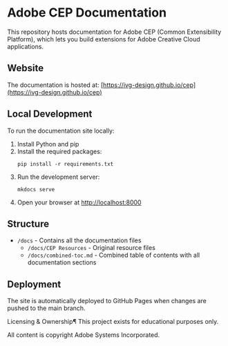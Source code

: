 # Adobe CEP Documentation

This repository hosts documentation for Adobe CEP (Common Extensibility Platform), which lets you build extensions for Adobe Creative Cloud applications.

## Website

The documentation is hosted at: [https://ivg-design.github.io/cep](https://ivg-design.github.io/cep)

## Local Development

To run the documentation site locally:

1. Install Python and pip
2. Install the required packages:
   ```
   pip install -r requirements.txt
   ```
3. Run the development server:
   ```
   mkdocs serve
   ```
4. Open your browser at [http://localhost:8000](http://localhost:8000)

## Structure

- `/docs` - Contains all the documentation files
  - `/docs/CEP Resources` - Original resource files
  - `/docs/combined-toc.md` - Combined table of contents with all documentation sections

## Deployment

The site is automatically deployed to GitHub Pages when changes are pushed to the main branch. 


Licensing & Ownership¶
This project exists for educational purposes only.

All content is copyright Adobe Systems Incorporated.
